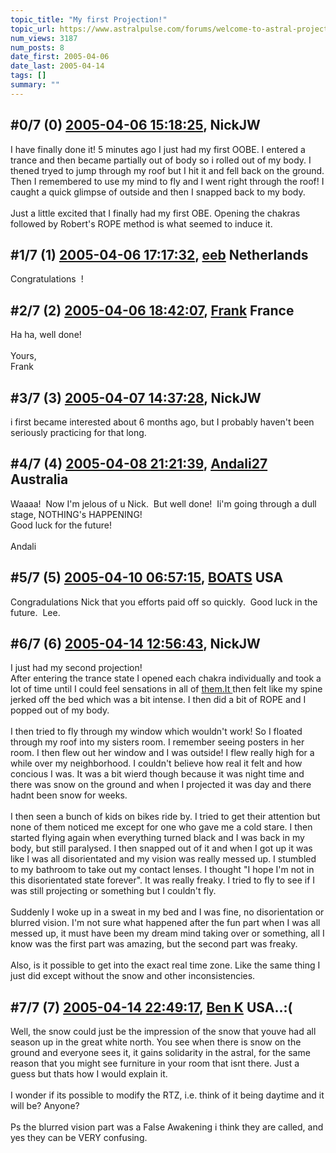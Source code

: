 ```yaml
---
topic_title: "My first Projection!"
topic_url: https://www.astralpulse.com/forums/welcome-to-astral-projection-experiences!/my-first-projection%21
num_views: 3187
num_posts: 8
date_first: 2005-04-06
date_last: 2005-04-14
tags: []
summary: ""
---
```


## \#0/7 (0) [2005-04-06 15:18:25](https://www.astralpulse.com/forums/index.php?msg=159225), NickJW  ##
<section>
I have finally done it! 5 minutes ago I just had my first OOBE. I entered a trance and then became partially out of body so i rolled out of my body. I thened tryed to jump through my roof but I hit it and fell back on the ground. Then I remembered to use my mind to fly and I went right through the roof! I caught a quick glimpse of outside and then I snapped back to my body.
<br>
<br>
Just a little excited that I finally had my first OBE. Opening the chakras followed by Robert's ROPE method is what seemed to induce it.
</section>

## \#1/7 (1) [2005-04-06 17:17:32](https://www.astralpulse.com/forums/index.php?msg=159241), [eeb](https://www.astralpulse.com/forums/profile/?u=1726) Netherlands ##
<section>
Congratulations
<img alt="" class="bbc_img" loading="lazy" src="http://www.smileyworld.com/toolbar/images/21_72819goodjob.gif"/>
!
</section>

## \#2/7 (2) [2005-04-06 18:42:07](https://www.astralpulse.com/forums/index.php?msg=159255), [Frank](https://www.astralpulse.com/forums/profile/?u=359) France ##
<section>
Ha ha, well done!
<br>
<br>
Yours,
<br>
Frank
</section>

## \#3/7 (3) [2005-04-07 14:37:28](https://www.astralpulse.com/forums/index.php?msg=159332), NickJW  ##
<section>
i first became interested about 6 months ago, but I probably haven't been seriously practicing for that long.
</section>

## \#4/7 (4) [2005-04-08 21:21:39](https://www.astralpulse.com/forums/index.php?msg=159510), [Andali27](https://www.astralpulse.com/forums/profile/?u=6413) Australia ##
<section>
Waaaa!  Now I'm jelous of u Nick.  But well done!  Ii'm going through a dull stage, NOTHING's HAPPENING!
<br>
Good luck for the future!
<br>
<br>
Andali
</section>

## \#5/7 (5) [2005-04-10 06:57:15](https://www.astralpulse.com/forums/index.php?msg=159648), [BOATS](https://www.astralpulse.com/forums/profile/?u=4755) USA ##
<section>
Congradulations Nick that you efforts paid off so quickly.  Good luck in the future.  Lee.
</section>

## \#6/7 (6) [2005-04-14 12:56:43](https://www.astralpulse.com/forums/index.php?msg=160253), NickJW  ##
<section>
I just had my second projection!
<br>
After entering the trance state I opened each chakra individually and took a lot of time until I could feel sensations in all of
<a class="bbc_link" href="https://www.astralpulse.com/forums///them.it" rel="noopener" target="_blank">
 them.It
</a>
then felt like my spine jerked off the bed which was a bit intense. I then did a bit of ROPE and I popped out of my body.
<br>
<br>
I then tried to fly through my window which wouldn't work! So I floated through my roof into my sisters room. I remember seeing posters in her room. I then flew out her window and I was outside! I flew really high for a while over my neighborhood. I couldn't believe how real it felt and how concious I was. It was a bit wierd though because it was night time and there was snow on the ground and when I projected it was day and there hadnt been snow for weeks.
<br>
<br>
I then seen a bunch of kids on bikes ride by. I tried to get their attention but none of them noticed me except for one who gave me a cold stare. I then started flying again when everything turned black and I was back in my body, but still paralysed. I then snapped out of it and when I got up it was like I was all disorientated and my vision was really messed up. I stumbled to my bathroom to take out my contact lenses. I thought "I hope I'm not in this disorientated state forever". It was really freaky. I tried to fly to see if I was still projecting or something but I couldn't fly.
<br>
<br>
Suddenly I woke up in a sweat in my bed and I was fine, no disorientation or blurred vision. I'm not sure what happened after the fun part when I was all messed up, it must have been my dream mind taking over or something, all I know was the first part was amazing, but the second part was freaky.
<br>
<br>
Also, is it possible to get into the exact real time zone. Like the same thing I just did except without the snow and other inconsistencies.
</section>

## \#7/7 (7) [2005-04-14 22:49:17](https://www.astralpulse.com/forums/index.php?msg=160365), [Ben K](https://www.astralpulse.com/forums/profile/?u=8796) USA..:( ##
<section>
Well, the snow could just be the impression of the snow that youve had all season up in the great white north. You see when there is snow on the ground and everyone sees it, it gains solidarity in the astral, for the same reason that you might see furniture in your room that isnt there. Just a guess but thats how I would explain it.
<br>
<br>
I wonder if its possible to modify the RTZ, i.e. think of it being daytime and it will be? Anyone?
<br>
<br>
Ps the blurred vision part was a False Awakening i think they are called, and yes they can be VERY confusing.
</section>